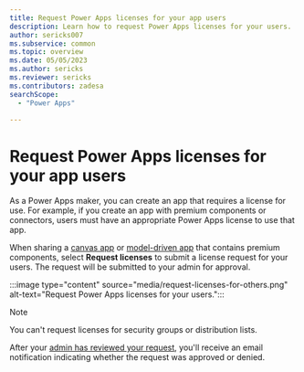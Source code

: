 ```yaml
---
title: Request Power Apps licenses for your app users
description: Learn how to request Power Apps licenses for your users.
author: sericks007
ms.subservice: common
ms.topic: overview
ms.date: 05/05/2023
ms.author: sericks
ms.reviewer: sericks
ms.contributors: zadesa
searchScope:
  - "Power Apps"

---
```

# Request Power Apps licenses for your app users

As a Power Apps maker, you can create an app that requires a license for use. For example, if you create an app with premium components or connectors, users must have an appropriate Power Apps license to use that app. 

When sharing a [canvas app](../canvas-apps/share-app.md) or [model-driven app](../model-driven-apps/share-model-driven-app.md) that contains premium components, select **Request licenses** to submit a license request for your users. The request will be submitted to your admin for approval.

:::image type="content" source="media/request-licenses-for-others.png" alt-text="Request Power Apps licenses for your users.":::

> [!Note]
> You can't request licenses for security groups or distribution lists.

After your [admin has reviewed your request](/microsoft-365/commerce/licenses/manage-license-requests?view=o365-worldwide&preserve-view=true ), you'll receive an email notification indicating whether the request was approved or denied.


